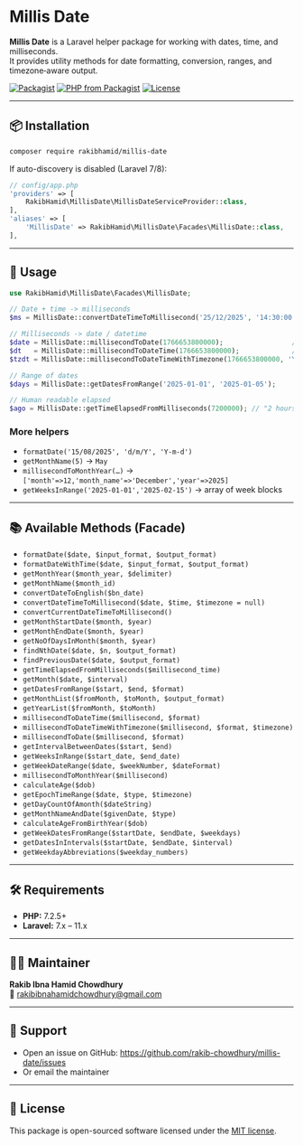 # Millis Date

**Millis Date** is a Laravel helper package for working with dates, time, and milliseconds.  
It provides utility methods for date formatting, conversion, ranges, and timezone‑aware output.

[![Packagist](https://img.shields.io/packagist/v/rakibhamid/millis-date.svg)](https://packagist.org/packages/rakibhamid/millis-date)
[![PHP from Packagist](https://img.shields.io/packagist/php-v/rakibhamid/millis-date)](https://packagist.org/packages/rakibhamid/millis-date)
[![License](https://img.shields.io/badge/license-MIT-green.svg)](LICENSE)

---

## 📦 Installation

```bash
composer require rakibhamid/millis-date
```

If auto-discovery is disabled (Laravel 7/8):

```php
// config/app.php
'providers' => [
    RakibHamid\MillisDate\MillisDateServiceProvider::class,
],
'aliases' => [
    'MillisDate' => RakibHamid\MillisDate\Facades\MillisDate::class,
],
```

---

## 🚀 Usage

```php
use RakibHamid\MillisDate\Facades\MillisDate;

// Date + time -> milliseconds
$ms = MillisDate::convertDateTimeToMillisecond('25/12/2025', '14:30:00');

// Milliseconds -> date / datetime
$date = MillisDate::millisecondToDate(1766653800000);                 // 2025-12-25
$dt   = MillisDate::millisecondToDateTime(1766653800000);             // 2025-12-25 14:30:00
$tzdt = MillisDate::millisecondToDateTimeWithTimezone(1766653800000, 'Y-m-d H:i:s', 'Asia/Dhaka');

// Range of dates
$days = MillisDate::getDatesFromRange('2025-01-01', '2025-01-05');

// Human readable elapsed
$ago = MillisDate::getTimeElapsedFromMilliseconds(7200000); // "2 hours 0 minutes ago"
```

### More helpers
- `formatDate('15/08/2025', 'd/m/Y', 'Y-m-d')`
- `getMonthName(5)` → `May`
- `millisecondToMonthYear(…)` → `['month'=>12,'month_name'=>'December','year'=>2025]`
- `getWeeksInRange('2025-01-01','2025-02-15')` → array of week blocks

---

## 📚 Available Methods (Facade)

- `formatDate($date, $input_format, $output_format)`
- `formatDateWithTime($date, $input_format, $output_format)`
- `getMonthYear($month_year, $delimiter)`
- `getMonthName($month_id)`
- `convertDateToEnglish($bn_date)`
- `convertDateTimeToMillisecond($date, $time, $timezone = null)`
- `convertCurrentDateTimeToMillisecond()`
- `getMonthStartDate($month, $year)`
- `getMonthEndDate($month, $year)`
- `getNoOfDaysInMonth($month, $year)`
- `findNthDate($date, $n, $output_format)`
- `findPreviousDate($date, $output_format)`
- `getTimeElapsedFromMilliseconds($millisecond_time)`
- `getMonth($date, $interval)`
- `getDatesFromRange($start, $end, $format)`
- `getMonthList($fromMonth, $toMonth, $output_format)`
- `getYearList($fromMonth, $toMonth)`
- `millisecondToDateTime($millisecond, $format)`
- `millisecondToDateTimeWithTimezone($millisecond, $format, $timezone)`
- `millisecondToDate($millisecond, $format)`
- `getIntervalBetweenDates($start, $end)`
- `getWeeksInRange($start_date, $end_date)`
- `getWeekDateRange($date, $weekNumber, $dateFormat)`
- `millisecondToMonthYear($millisecond)`
- `calculateAge($dob)`
- `getEpochTimeRange($date, $type, $timezone)`
- `getDayCountOfAmonth($dateString)`
- `getMonthNameAndDate($givenDate, $type)`
- `calculateAgeFromBirthYear($dob)`
- `getWeekDatesFromRange($startDate, $endDate, $weekdays)`
- `getDatesInIntervals($startDate, $endDate, $interval)`
- `getWeekdayAbbreviations($weekday_numbers)`

---

## 🛠 Requirements
- **PHP:** 7.2.5+
- **Laravel:** 7.x – 11.x

---

## 🧑‍💻 Maintainer
**Rakib Ibna Hamid Chowdhury**  
📧 [rakibibnahamidchowdhury@gmail.com](mailto:rakibibnahamidchowdhury@gmail.com)

---

## 🤝 Support
- Open an issue on GitHub: https://github.com/rakib-chowdhury/millis-date/issues
- Or email the maintainer

---

## 📄 License
This package is open-sourced software licensed under the [MIT license](LICENSE).
